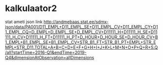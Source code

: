 # kalkulaator2

stat ameti json link http://andmebaas.stat.ee/sdmx-json/data/PA001/D11_EMPL+D11_EMPL_SE+D11_EMPL_CV+D11_EMPL_CY+D11_EMPL_CQ+D_EMPL+D_EMPL_SE+D_EMPL_CV+D11111_H+D11111_H_SE+D11111_H_CV+D11111_H_FT+D11111_H_PT+D_HOUR+D_HOUR_SE+D_HOUR_CV+B1_EMPL+B1_EMPL_SE+B1_EMPL_CV+STR_B1_FT+STR_B1_PT+EMPL+STR_EMPL+STR_D11.TOTAL+A+B+C+D+E+F+G+H+I+J+K+L+M+N+O+P+Q+R+S.Q/all?startTime=2016-Q1&endTime=2019-Q4&dimensionAtObservation=allDimensions
